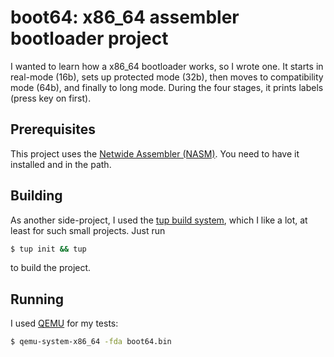 # boot64: x86_64 assembler bootloader project
I wanted to learn how a x86_64 bootloader works, so I wrote one.
It starts in real-mode (16b), sets up protected mode (32b), then
moves to compatibility mode (64b), and finally to long mode.
During the four stages, it prints labels (press key on first).

## Prerequisites
This project uses the [Netwide Assembler (NASM)][3]. You need to
have it installed and in the path.

## Building
As another side-project, I used the [tup build system][1], which
I like a lot, at least for such small projects.
Just run
```sh
$ tup init && tup
```
to build the project.

## Running
I used [QEMU][2] for my tests:
```sh
$ qemu-system-x86_64 -fda boot64.bin
```

[1]: https://gittup.org/tup/
[2]: https://www.qemu.org/
[3]: https://www.nasm.us/
